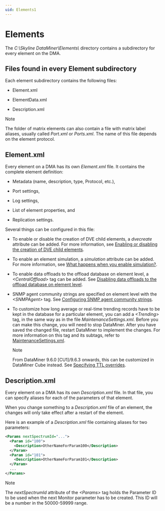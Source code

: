 ```yaml
---
uid: Elements1
---
```


# Elements

The *C:\\Skyline DataMiner\\Elements\\* directory contains a subdirectory for every element on the DMA.

## Files found in every Element subdirectory

Each element subdirectory contains the following files:

- Element.xml

- ElementData.xml

- Description.xml

> [!NOTE]
> The folder of matrix elements can also contain a file with matrix label aliases, usually called *Port.xml* or *Ports.xml*. The name of this file depends on the element protocol.



## Element.xml

Every element on a DMA has its own *Element.xml* file. It contains the complete element definition:

- Metadata (name, description, type, Protocol, etc.),

- Port settings,

- Log settings,

- List of element properties, and

- Replication settings.

Several things can be configured in this file:

- To enable or disable the creation of DVE child elements, a *dvecreate* attribute can be added. For more information, see [Enabling or disabling the creation of DVE child elements](xref:Dynamic_virtual_elements#enabling-or-disabling-the-creation-of-dve-child-elements).

- To enable an element simulation, a *simulation* attribute can be added. For more information, see [What happens when you enable simulation?](xref:Simulated_elements#what-happens-when-you-enable-simulation).

- To enable data offloads to the offload database on element level, a *\<CentralOffload>* tag can be added. See [Disabling data offloads to the offload database on element level](xref:Configuring_data_offloads#disabling-data-offloads-to-the-offload-database-on-element-level).

- SNMP agent community strings are specified on element level with the *\<SNMPAgent>* tag. See [Configuring SNMP agent community strings](xref:Configuring_SNMP_agent_community_strings).

- To customize how long average or real-time trending records have to be kept in the database for a particular element, you can add a *\<Trending>* tag, in the same way as in the file *MaintenanceSettings.xml*. Before you can make this change, you will need to stop DataMiner. After you have saved the changed file, restart DataMiner to implement the changes. For more information on this tag and its subtags, refer to [MaintenanceSettings.xml](xref:MaintenanceSettings_xml#maintenancesettingsxml).

    > [!NOTE]
    > From DataMiner 9.6.0 \[CU1\]/9.6.3 onwards, this can be customized in DataMiner Cube instead. See [Specifying TTL overrides](xref:Specifying_TTL_overrides).

## Description.xml

Every element on a DMA has its own *Description.xml* file. In that file, you can specify aliases for each of the parameters of that element.

When you change something to a *Description.xml* file of an element, the changes will only take effect after a restart of the element.

Here is an example of a *Description.xml* file containing aliases for two parameters:

```xml
<Params nextSpectrumId="...">
  <Param id="100">
    <Description>OtherNameForParam100</Description>
  </Param>
  <Param id="101">
    <Description>OtherNameForParam101</Description>
  </Param>
  ...
</Params>
```

> [!NOTE]
> The *nextSpectrumId* attribute of the *\<Params>* tag holds the Parameter ID to be used when the next Monitor parameter has to be created. This ID will be a number in the 50000-59999 range.
>
